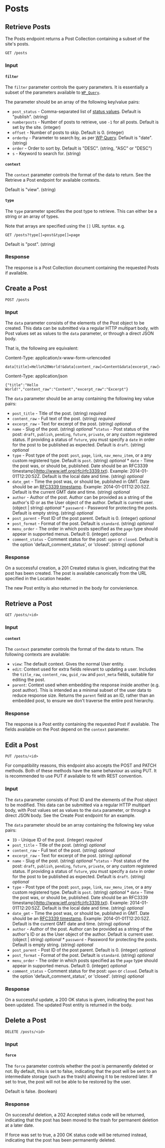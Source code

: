 Posts
=====

Retrieve Posts
--------------
The Posts endpoint returns a Post Collection containing a subset of the site's
posts.

	GET /posts

### Input
#### `filter`
The `filter` parameter controls the query parameters. It is essentially a subset
of the parameters available to [`WP_Query`](http://codex.wordpress.org/Class_Reference/WP_Query).

The parameter should be an array of the following key/value pairs:

* `post_status` - Comma-separated list of [status
  values](http://codex.wordpress.org/Class_Reference/WP_Query#Status_Parameters).
  Default is "publish". (string)
* `numberposts` - Number of posts to retrieve, use `-1` for all posts. Default
  is set by the site. (integer)
* `offset` - Number of posts to skip. Default is 0. (integer)
* `orderby` - Parameter to search by, as per [WP Query](http://codex.wordpress.org/Class_Reference/WP_Query#Order_.26_Orderby_Parameters).
  Default is "date". (string)
* `order` - Order to sort by. Default is "DESC". (string, "ASC" or "DESC")
* `s` - Keyword to search for. (string)


#### `context`
The `context` parameter controls the format of the data to return. See the
Retrieve a Post endpoint for available contexts.

Default is "view". (string)


#### `type`
The `type` parameter specifies the post type to retrieve. This can either be a
string or an array of types.

Note that arrays are specified using the `[]` URL syntax. e.g.

```
GET /posts?type[]=post&type[]=page
```

Default is "post". (string)


### Response
The response is a Post Collection document containing the requested Posts if
available.


Create a Post
-------------

	POST /posts

### Input
The `data` parameter consists of the elements of the Post object to be created.  This data can be submitted via a regular HTTP multipart body, with Post values set as values to the `data` parameter, or through a direct JSON body.

That is, the following are equivalent:

Content-Type: application/x-www-form-urlencoded

	data[title]=Hello%20World!&data[content_raw]=Content&data[excerpt_raw]=Excerpt


Content-Type: application/json

	{"title":"Hello World!","content_raw":"Content","excerpt_raw":"Excerpt"}

The `data` parameter should be an array containing the following key value pairs:

* `post_title` - Title of the post. (string) *required*
* `content_raw` - Full text of the post. (string) *required*
* `excerpt_raw` - Text for excerpt of the post. (string) *optional*
* `name` - Slug of the post. (string) *optional*
*`status` - Post status of the post: `draft`, `publish`, `pending`, `future`,
`private`, or any custom registered status.  If providing a status of `future`,
you must specify a `date` in order for the post to be published as expected.
Default is `draft`. (string) *optional*
* `type` - Post type of the post: `post`, `page`, `link`, `nav_menu_item`, or a any custom registered type.  Default is `post`. (string) *optional* * `date` - Time the post was, or should be, published.  Date should be an RFC3339
timestamp](http://www.ietf.org/rfc/rfc3339.txt).  Example: 2014-01-01T12:20:52Z.  Default is the local date and time. (string) *optional*
* `date_gmt` - Time the post was, or should be, published in GMT.  Date should be an [RFC3339 timestamp](http://www.ietf.org/rfc/rfc3339.txt).  Example: 2014-01-01T12:20:52Z.  Default is the current GMT date and time. (string) *optional*
* `author` - Author of the post.  Author can be provided as a string of the author's ID or as the User object of the author.  Default is current user. (object \| string)
*optional* * `password` - Password for protecting the posts.  Default is empty
string. (string) *optional*
* `post_parent` - Post ID of the post parent.  Default is 0. (integer) *optional*
* `post_format` - Format of the post.  Default is `standard`. (string) *optional*
* `menu_order` - The order in which posts specified as the `page` type should appear in supported menus.  Default 0. (integer) *optional*
* `comment_status` - Comment status for the post: `open` or
`closed`.  Default is the option 'default_comment_status', or 'closed'. (string) *optional*

### Response
On a successful creation, a 201 Created status is given, indicating that the
post has been created. The post is available canonically from the URL specified
in the Location header.

The new Post entity is also returned in the body for convienience.


Retrieve a Post
---------------

	GET /posts/<id>

### Input
#### `context`
The `context` parameter controls the format of the data to return. The following
contexts are available:

* `view`: The default context. Gives the normal User entity.
* `edit`: Context used for extra fields relevant to updating a user. Includes
  the `title_raw`, `content_raw`, `guid_raw` and `post_meta` fields, suitable
  for editing the post.
* `parent`: Context used when embedding the response inside another (e.g. post
  author). This is intended as a minimal subset of the user data to reduce
  response size. Returns the `parent` field as an ID, rather than an embedded
  post, to ensure we don't traverse the entire post hierarchy.

### Response
The response is a Post entity containing the requested Post if available. The
fields available on the Post depend on the `context` parameter.


Edit a Post
-----------

	PUT /posts/<id>

For compatibility reasons, this endpoint also accepts the POST and PATCH
methods. Both of these methods have the same behaviour as using PUT. It is
recommended to use PUT if available to fit with REST convention.

### Input
The `data` parameter consists of Post ID and the elements of the Post object
to be modified.  This data can be submitted via a regular HTTP multipart body,
with Post values set as values to the `data` parameter, or through a direct
JSON body.  See the Create Post endpoint for an example.

The `data` parameter should be an array containing the following key value pairs:

* `ID` - Unique ID of the post. (integer) *required*
* `post_title` - Title of the post. (string) *optional*
* `content_raw` - Full text of the post. (string) *optional*
* `excerpt_raw` - Text for excerpt of the post. (string) *optional*
* `name` - Slug of the post. (string) *optional*
*`status` - Post status of the post: `draft`, `publish`, `pending`, `future`,
`private`, or any custom registered status.  If providing a status of `future`,
you must specify a `date` in order for the post to be published as expected.
Default is `draft`. (string) *optional*
* `type` - Post type of the post: `post`, `page`, `link`, `nav_menu_item`, or a any custom registered type.  Default is `post`. (string) *optional* * `date` - Time the post was, or should be, published.  Date should be an RFC3339
timestamp](http://www.ietf.org/rfc/rfc3339.txt).  Example: 2014-01-01T12:20:52Z.  Default is the local date and time. (string) *optional*
* `date_gmt` - Time the post was, or should be, published in GMT.  Date should be an [RFC3339 timestamp](http://www.ietf.org/rfc/rfc3339.txt).  Example: 2014-01-01T12:20:52Z.  Default is the current GMT date and time. (string) *optional*
* `author` - Author of the post.  Author can be provided as a string of the author's ID or as the User object of the author.  Default is current user. (object \| string)
*optional* * `password` - Password for protecting the posts.  Default is empty
string. (string) *optional*
* `post_parent` - Post ID of the post parent.  Default is 0. (integer) *optional*
* `post_format` - Format of the post.  Default is `standard`. (string) *optional*
* `menu_order` - The order in which posts specified as the `page` type should appear in supported menus.  Default 0. (integer) *optional*
* `comment_status` - Comment status for the post: `open` or
`closed`.  Default is the option 'default_comment_status', or 'closed'. (string) *optional*

### Response
On a successful update, a 200 OK status is given, indicating the post has been
updated. The updated Post entity is returned in the body.


Delete a Post
-------------

	DELETE /posts/<id>

### Input
#### `force`
The `force` parameter controls whether the post is permanently deleted or not.
By default, this is set to false, indicating that the post will be sent to an
intermediate storage (such as the trash) allowing it to be restored later. If
set to true, the post will not be able to be restored by the user.

Default is false. (boolean)

### Response
On successful deletion, a 202 Accepted status code will be returned, indicating
that the post has been moved to the trash for permanent deletion at a
later date.

If force was set to true, a 200 OK status code will be returned instead,
indicating that the post has been permanently deleted.
